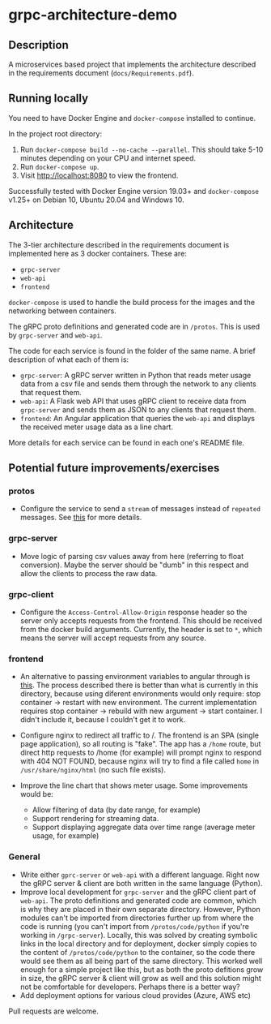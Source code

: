 # grpc-architecture-demo

## Description

A microservices based project that implements the architecture described in the requirements document (`docs/Requirements.pdf`).

## Running locally

You need to have Docker Engine and `docker-compose` installed to continue.

In the project root directory:

1. Run `docker-compose build --no-cache --parallel`. This should take 5-10 minutes depending on your CPU and internet speed.
2. Run `docker-compose up`.
3. Visit [http://localhost:8080](http://localhost:8080) to view the frontend.

Successfully tested with Docker Engine version 19.03+ and `docker-compose` v1.25+ on Debian 10, Ubuntu 20.04 and Windows 10.

## Architecture

The 3-tier architecture described in the requirements document is implemented here as 3 docker containers. These are:

- `grpc-server`
- `web-api`
- `frontend`

`docker-compose` is used to handle the build process for the images and the networking between containers.

The gRPC proto definitions and generated code are in `/protos`. This is used by `grpc-server` and `web-api`.

The code for each service is found in the folder of the same name. A brief description of what each of them is:

- `grpc-server`: A gRPC server written in Python that reads meter usage data from a csv file and sends them through the network to any clients that request them.
- `web-api`: A Flask web API that uses gRPC client to receive data from `grpc-server` and sends them as JSON to any clients that request them.
- `frontend`: An Angular application that queries the `web-api` and displays the received meter usage data as a line chart.

More details for each service can be found in each one's README file.

## Potential future improvements/exercises

### protos

- Configure the service to send a `stream` of messages instead of `repeated` messages. See [this](https://grpc.io/docs/what-is-grpc/core-concepts/#server-streaming-rpc) for more details.

### grpc-server

- Move logic of parsing csv values away from here (referring to float conversion). Maybe the server should be "dumb" in this respect and allow the clients to process the raw data.

### grpc-client

- Configure the `Access-Control-Allow-Origin` response header so the server only accepts requests from the frontend. This should be received from the docker build arguments. Currently, the header is set to `*`, which means the server will accept requests from any source.

### frontend

- An alternative to passing environment variables to angular through is [this](https://pumpingco.de/blog/environment-variables-angular-docker/). The process described there is better than what is currently in this directory, because using diferent environments would only require: stop container -> restart with new environment. The current implementation requires stop container -> rebuild with new argument -> start container. I didn't include it, because I couldn't get it to work.
- Configure nginx to redirect all traffic to /. The frontend is an SPA (single page application), so all routing is "fake". The app has a `/home` route, but direct http requests to /home (for example) will prompt nginx to respond with 404 NOT FOUND, because nginx will try to find a file called `home` in `/usr/share/nginx/html` (no such file exists).
- Improve the line chart that shows meter usage. Some improvements would be:

  - Allow filtering of data (by date range, for example)
  - Support rendering for streaming data.
  - Support displaying aggregate data over time range (average meter usage, for example)

### General

- Write either `gprc-server` or `web-api` with a different language. Right now the gRPC server & client are both written in the same language (Python).
- Improve local development for `grpc-server` and the gRPC client part of `web-api`. The proto definitions and generated code are common, which is why they are placed in their own separate directory. However, Python modules can't be imported from directories further up from where the code is running (you can't import from `/protos/code/python` if you're working in `/grpc-server`). Locally, this was solved by creating symbolic links in the local directory and for deployment, docker simply copies to the content of `/protos/code/python` to the container, so the code there would see them as all being part of the same directory. This worked well enough for a simple project like this, but as both the proto defitions grow in size, the gRPC server & client will grow as well and this solution might not be comfortable for developers. Perhaps there is a better way?
- Add deployment options for various cloud provides (Azure, AWS etc)

Pull requests are welcome.
